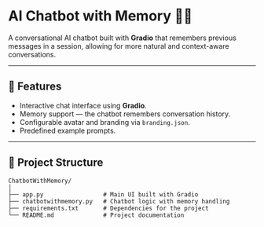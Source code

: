 # AI Chatbot with Memory 🤖🧠

A conversational AI chatbot built with **Gradio** that remembers previous messages in a session, allowing for more natural and context-aware conversations.

---

## 🚀 Features
- Interactive chat interface using **Gradio**.
- Memory support — the chatbot remembers conversation history.
- Configurable avatar and branding via `branding.json`.
- Predefined example prompts.

---

## 📂 Project Structure
```plaintext
ChatbotWithMemory/
│
├── app.py                 # Main UI built with Gradio
├── chatbotwithmemory.py   # Chatbot logic with memory handling
├── requirements.txt       # Dependencies for the project
└── README.md              # Project documentation
